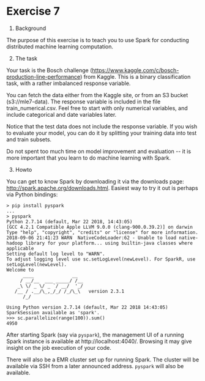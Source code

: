 # Exercise 7

1. Background

The purpose of this exercise is to teach you to use Spark for conducting distributed machine learning computation.

2. The task

Your task is the Bosch challenge (https://www.kaggle.com/c/bosch-production-line-performance) from Kaggle. This is a binary classification task, with a rather imbalanced response variable.

You can fetch the data either from the Kaggle site, or from an S3 bucket (s3://mle7-data). The response variable is included in the file train_numerical.csv. Feel free to start with only numerical variables, and include categorical and date variables later.

Notice that the test data does not include the response variable. If you wish to evaluate your model, you can do it by splitting your training data into test and train subsets.

Do not spent too much time on model improvement and evaluation -- it is more important that you learn to do machine learning with Spark.

3. Howto

You can get to know Spark by downloading it via the downloads page: http://spark.apache.org/downloads.html. Easiest way to try it out is perhaps via Python bindings: 

```shell
> pip install pyspark
...
> pyspark
Python 2.7.14 (default, Mar 22 2018, 14:43:05)
[GCC 4.2.1 Compatible Apple LLVM 9.0.0 (clang-900.0.39.2)] on darwin
Type "help", "copyright", "credits" or "license" for more information.
2018-09-06 21:41:23 WARN  NativeCodeLoader:62 - Unable to load native-hadoop library for your platform... using builtin-java classes where applicable
Setting default log level to "WARN".
To adjust logging level use sc.setLogLevel(newLevel). For SparkR, use setLogLevel(newLevel).
Welcome to
      ____              __
     / __/__  ___ _____/ /__
    _\ \/ _ \/ _ `/ __/  '_/
   /__ / .__/\_,_/_/ /_/\_\   version 2.3.1
      /_/

Using Python version 2.7.14 (default, Mar 22 2018 14:43:05)
SparkSession available as 'spark'.
>>> sc.parallelize(range(100)).sum()
4950  
```

After starting Spark (say via `pyspark`), the management UI of a running Spark instance is available at http://localhost:4040/. Browsing it may give insight on the job execution of your code.

There will also be a EMR cluster set up for running Spark. The cluster will be available via SSH from a later announced address. `pyspark` will also be available.
